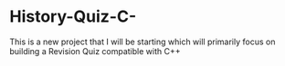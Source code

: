 # History-Quiz-C-
This is a new project that I will be starting which will primarily focus on building a Revision Quiz compatible with C++
